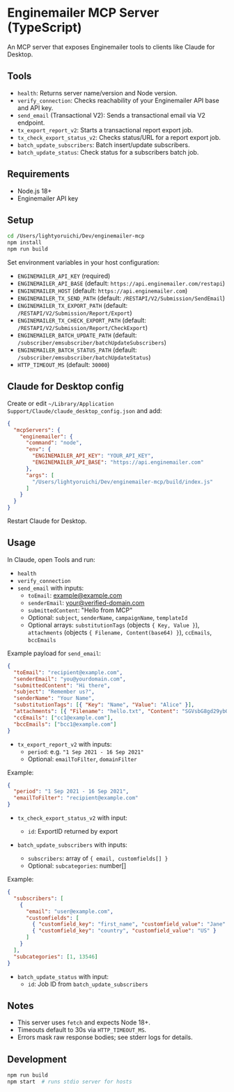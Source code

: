 # Enginemailer MCP Server (TypeScript)

An MCP server that exposes Enginemailer tools to clients like Claude for Desktop.

## Tools
- `health`: Returns server name/version and Node version.
- `verify_connection`: Checks reachability of your Enginemailer API base and API key.
- `send_email` (Transactional V2): Sends a transactional email via V2 endpoint.
- `tx_export_report_v2`: Starts a transactional report export job.
- `tx_check_export_status_v2`: Checks status/URL for a report export job.
- `batch_update_subscribers`: Batch insert/update subscribers.
- `batch_update_status`: Check status for a subscribers batch job.

## Requirements
- Node.js 18+
- Enginemailer API key

## Setup
```bash
cd /Users/lightyoruichi/Dev/enginemailer-mcp
npm install
npm run build
```

Set environment variables in your host configuration:
- `ENGINEMAILER_API_KEY` (required)
- `ENGINEMAILER_API_BASE` (default: `https://api.enginemailer.com/restapi`)
- `ENGINEMAILER_HOST` (default: `https://api.enginemailer.com`)
- `ENGINEMAILER_TX_SEND_PATH` (default: `/RESTAPI/V2/Submission/SendEmail`)
- `ENGINEMAILER_TX_EXPORT_PATH` (default: `/RESTAPI/V2/Submission/Report/Export`)
- `ENGINEMAILER_TX_CHECK_EXPORT_PATH` (default: `/RESTAPI/V2/Submission/Report/CheckExport`)
- `ENGINEMAILER_BATCH_UPDATE_PATH` (default: `/subscriber/emsubscriber/batchUpdateSubscribers`)
- `ENGINEMAILER_BATCH_STATUS_PATH` (default: `/subscriber/emsubscriber/batchUpdateStatus`)
- `HTTP_TIMEOUT_MS` (default: `30000`)

## Claude for Desktop config
Create or edit `~/Library/Application Support/Claude/claude_desktop_config.json` and add:
```json
{
  "mcpServers": {
    "enginemailer": {
      "command": "node",
      "env": {
        "ENGINEMAILER_API_KEY": "YOUR_API_KEY",
        "ENGINEMAILER_API_BASE": "https://api.enginemailer.com"
      },
      "args": [
        "/Users/lightyoruichi/Dev/enginemailer-mcp/build/index.js"
      ]
    }
  }
}
```
Restart Claude for Desktop.

## Usage
In Claude, open Tools and run:
- `health`
- `verify_connection`
- `send_email` with inputs:
  - `toEmail`: example@example.com
  - `senderEmail`: your@verified-domain.com
  - `submittedContent`: "Hello from MCP"
  - Optional: `subject`, `senderName`, `campaignName`, `templateId`
  - Optional arrays: `substitutionTags` (objects `{ Key, Value }`), `attachments` (objects `{ Filename, Content(base64) }`), `ccEmails`, `bccEmails`

Example payload for `send_email`:
```json
{
  "toEmail": "recipient@example.com",
  "senderEmail": "you@yourdomain.com",
  "submittedContent": "Hi there",
  "subject": "Remember us?",
  "senderName": "Your Name",
  "substitutionTags": [{ "Key": "Name", "Value": "Alice" }],
  "attachments": [{ "Filename": "hello.txt", "Content": "SGVsbG8gd29ybGQ=" }],
  "ccEmails": ["cc1@example.com"],
  "bccEmails": ["bcc1@example.com"]
}
```

- `tx_export_report_v2` with inputs:
  - `period`: e.g. `"1 Sep 2021 - 16 Sep 2021"`
  - Optional: `emailToFilter`, `domainFilter`

Example:
```json
{
  "period": "1 Sep 2021 - 16 Sep 2021",
  "emailToFilter": "recipient@example.com"
}
```

- `tx_check_export_status_v2` with input:
  - `id`: ExportID returned by export

- `batch_update_subscribers` with inputs:
  - `subscribers`: array of `{ email, customfields[] }`
  - Optional: `subcategories`: number[]

Example:
```json
{
  "subscribers": [
    {
      "email": "user@example.com",
      "customfields": [
        { "customfield_key": "first_name", "customfield_value": "Jane" },
        { "customfield_key": "country", "customfield_value": "US" }
      ]
    }
  ],
  "subcategories": [1, 13546]
}
```

- `batch_update_status` with input:
  - `id`: Job ID from `batch_update_subscribers`

## Notes
- This server uses `fetch` and expects Node 18+.
- Timeouts default to 30s via `HTTP_TIMEOUT_MS`.
- Errors mask raw response bodies; see stderr logs for details.

## Development
```bash
npm run build
npm start  # runs stdio server for hosts
```
